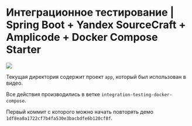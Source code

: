 # Интеграционное тестирование | Spring Boot + Yandex SourceCraft + Amplicode + Docker Compose Starter

[![](https://i3.ytimg.com/vi/suqpDTeHqSY/maxresdefault.jpg)](https://youtu.be/suqpDTeHqSY)

Текущая директория содержит проект `app`, который был использован в видео.

Все действия производились в ветке `integration-testing-docker-compose`.

Первый коммит с которого можно начать повторять демо `1df8ea8a1722cf7b4fa530e3bacbdfe6b120cf8f`.
